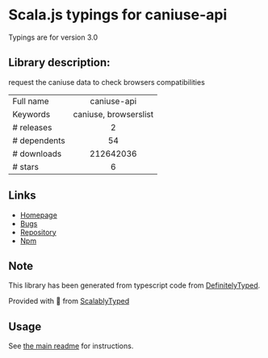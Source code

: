 
# Scala.js typings for caniuse-api

Typings are for version 3.0

## Library description:
request the caniuse data to check browsers compatibilities

|                    |                 |
| ------------------ | :-------------: |
| Full name          | caniuse-api |
| Keywords           | caniuse, browserslist |
| # releases         | 2 |
| # dependents       | 54 |
| # downloads        | 212642036 |
| # stars            | 6 |

## Links
- [Homepage](https://github.com/nyalab/caniuse-api#readme)
- [Bugs](https://github.com/nyalab/caniuse-api/issues)
- [Repository](https://github.com/nyalab/caniuse-api)
- [Npm](https://www.npmjs.com/package/caniuse-api)
    


## Note
This library has been generated from typescript code from [DefinitelyTyped](https://definitelytyped.org).

Provided with :purple_heart: from [ScalablyTyped](https://github.com/oyvindberg/ScalablyTyped)

## Usage
See [the main readme](../../readme.md) for instructions.


